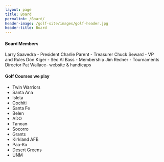 ```yaml
---
layout: page
title: Board
permalink: /Board/
header-image: /golf-site/images/golf-header.jpg
header-title: Board
---
```

#### Board Members

Larry Saavedra - President
Charlie Parent - Treasurer
Chuck Seward -  VP and Rules
Don Kiger -  Sec
Al Bass - Membership
Jim Redner - Tournaments Director
Pat Wallace- website & handicaps

 #### Golf Courses we play
 * Twin Warriors
 * Santa Ana
 * Isleta
 * Cochiti
 * Santa Fe
 * Belen
 * ADO
 * Tanoan
 * Socorro
 *  Grants
 * Kirkland AFB
 * Paa-Ko
 * Desert Greens
 * UNM

